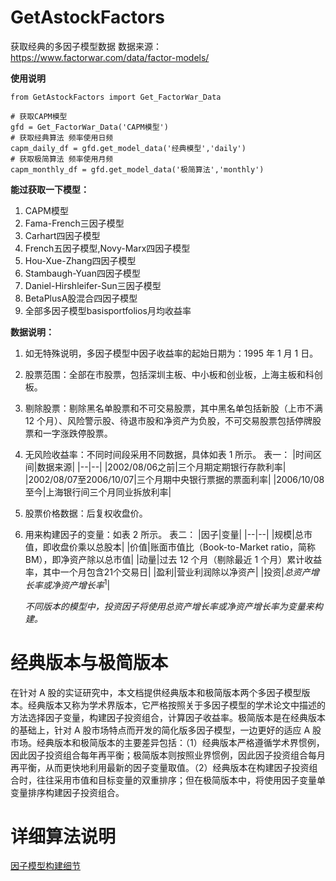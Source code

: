 # GetAstockFactors

获取经典的多因子模型数据
数据来源：https://www.factorwar.com/data/factor-models/

**使用说明**

```
from GetAstockFactors import Get_FactorWar_Data

# 获取CAPM模型
gfd = Get_FactorWar_Data('CAPM模型')
# 获取经典算法 频率使用日频
capm_daily_df = gfd.get_model_data('经典模型','daily')
# 获取极简算法 频率使用月频
capm_monthly_df = gfd.get_model_data('极简算法','monthly')
```

**能过获取一下模型：**

1. CAPM模型
2. Fama-French三因子模型
3. Carhart四因子模型
4. French五因子模型,Novy-Marx四因子模型
5. Hou-Xue-Zhang四因子模型
6. Stambaugh-Yuan四因子模型
7. Daniel-Hirshleifer-Sun三因子模型
8. BetaPlusA股混合四因子模型
9. 全部多因子模型basisportfolios月均收益率

**数据说明：**
1. 如无特殊说明，多因子模型中因子收益率的起始日期为：1995 年 1 月 1 日。
2. 股票范围：全部在市股票，包括深圳主板、中小板和创业板，上海主板和科创板。
3. 剔除股票：剔除黑名单股票和不可交易股票，其中黑名单包括新股（上市不满 12 个月）、风险警示股、待退市股和净资产为负股，不可交易股票包括停牌股票和一字涨跌停股票。
4. 无风险收益率：不同时间段采用不同数据，具体如表 1 所示。
   表一：
   |时间区间|数据来源|
   |--|--|
   |2002/08/06之前|三个月期定期银行存款利率|
   |2002/08/07至2006/10/07|三个月期中央银行票据的票面利率|
   |2006/10/08至今|上海银行间三个月同业拆放利率|

5. 股票价格数据：后复权收盘价。
6. 用来构建因子的变量：如表 2 所示。
   表二：
   |因子|变量|
   |--|--|
   |规模|总市值，即收盘价乘以总股本|
   |价值|账面市值比（Book-to-Market ratio，简称 BM），即净资产除以总市值|
   |动量|过去 12 个月（剔除最近 1 个月）累计收益率，其中一个月包含21个交易日|
   |盈利|营业利润除以净资产|
   |投资|$总资产增长率或净资产增长率^1$|
   
   *不同版本的模型中，投资因子将使用总资产增长率或净资产增长率为变量来构建。*
   
# 经典版本与极简版本

在针对 A 股的实证研究中，本文档提供经典版本和极简版本两个多因子模型版本。经典版本又称为学术界版本，它严格按照关于多因子模型的学术论文中描述的方法选择因子变量，构建因子投资组合，计算因子收益率。极简版本是在经典版本的基础上，针对 A 股市场特点而开发的简化版多因子模型，一边更好的适应 A 股市场。经典版本和极简版本的主要差异包括：（1）经典版本严格遵循学术界惯例，因此因子投资组合每年再平衡；极简版本则按照业界惯例，因此因子投资组合每月再平衡，从而更快地利用最新的因子变量取值。（2）经典版本在构建因子投资组合时，往往采用市值和目标变量的双重排序；但在极简版本中，将使用因子变量单变量排序构建因子投资组合。

# 详细算法说明

[因子模型构建细节](https://www.factorwar.com/wp-content/uploads/2021/09/BetaPlus_FactorModels_MethodologyNote_20210904.pdf)
  
